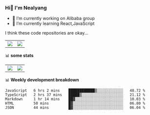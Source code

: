 ### Hi👋 I'm Nealyang

- 🔭 I’m currently working on Alibaba group
- 🌱 I’m currently learning React,JavaScript


I think these code repositories are okay...

<table>
  <tbody>
    <tr>
      <td>
        <a href="https://github.com/Nealyang/React-Express-Blog-Demo">
          <img align="center" src="https://github-readme-stats.vercel.app/api/pin/?username=Nealyang&repo=React-Express-Blog-Demo&theme=chartreuse-dark" />
        </a>
      </td>
       <td>
        <a href="https://github.com/Nealyang/PersonalBlog">
          <img align="center" src="https://github-readme-stats.vercel.app/api/pin/?username=Nealyang&repo=PersonalBlog&theme=chartreuse-dark" />
        </a>
      </td>
    </tr>
  </tbody>
</table>

📊 **some stats**


<table>
  <tbody>
    <tr>
      <td>
          <img align="center" src="https://github-readme-stats.vercel.app/api?username=Nealyang&theme=chartreuse-dark&show_icons=true" />
      </td>
       <td>
          <img align="center" src="https://github-readme-stats.vercel.app/api/top-langs/?username=Nealyang&theme=chartreuse-dark" />
      </td>
    </tr>
  </tbody>
</table>

📊 **Weekly development breakdown**

<!--START_SECTION:waka-->
```text
JavaScript   6 hrs 2 mins    ████████████▒░░░░░░░░░░░░   48.72 % 
TypeScript   2 hrs 37 mins   █████▒░░░░░░░░░░░░░░░░░░░   21.12 % 
Markdown     1 hr 14 mins    ██▓░░░░░░░░░░░░░░░░░░░░░░   10.03 % 
HTML         50 mins         █▓░░░░░░░░░░░░░░░░░░░░░░░   06.80 % 
JSON         44 mins         █▓░░░░░░░░░░░░░░░░░░░░░░░   06.04 % 
```
<!--END_SECTION:waka-->

